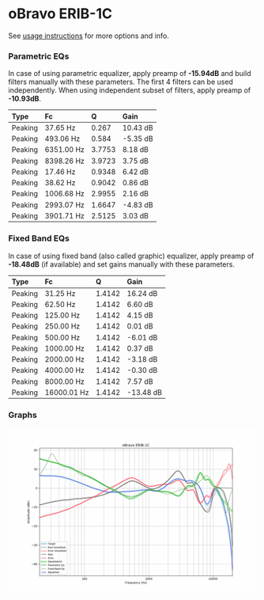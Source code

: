 # oBravo ERIB-1C
See [usage instructions](https://github.com/jaakkopasanen/AutoEq#usage) for more options and info.

### Parametric EQs
In case of using parametric equalizer, apply preamp of **-15.94dB** and build filters manually
with these parameters. The first 4 filters can be used independently.
When using independent subset of filters, apply preamp of **-10.93dB**.

| Type    | Fc         |      Q | Gain     |
|:--------|:-----------|:-------|:---------|
| Peaking | 37.65 Hz   | 0.267  | 10.43 dB |
| Peaking | 493.06 Hz  | 0.584  | -5.35 dB |
| Peaking | 6351.00 Hz | 3.7753 | 8.18 dB  |
| Peaking | 8398.26 Hz | 3.9723 | 3.75 dB  |
| Peaking | 17.46 Hz   | 0.9348 | 6.42 dB  |
| Peaking | 38.62 Hz   | 0.9042 | 0.86 dB  |
| Peaking | 1006.68 Hz | 2.9955 | 2.16 dB  |
| Peaking | 2993.07 Hz | 1.6647 | -4.83 dB |
| Peaking | 3901.71 Hz | 2.5125 | 3.03 dB  |

### Fixed Band EQs
In case of using fixed band (also called graphic) equalizer, apply preamp of **-18.48dB**
(if available) and set gains manually with these parameters.

| Type    | Fc          |      Q | Gain      |
|:--------|:------------|:-------|:----------|
| Peaking | 31.25 Hz    | 1.4142 | 16.24 dB  |
| Peaking | 62.50 Hz    | 1.4142 | 6.60 dB   |
| Peaking | 125.00 Hz   | 1.4142 | 4.15 dB   |
| Peaking | 250.00 Hz   | 1.4142 | 0.01 dB   |
| Peaking | 500.00 Hz   | 1.4142 | -6.01 dB  |
| Peaking | 1000.00 Hz  | 1.4142 | 0.37 dB   |
| Peaking | 2000.00 Hz  | 1.4142 | -3.18 dB  |
| Peaking | 4000.00 Hz  | 1.4142 | -0.30 dB  |
| Peaking | 8000.00 Hz  | 1.4142 | 7.57 dB   |
| Peaking | 16000.01 Hz | 1.4142 | -13.48 dB |

### Graphs
![](./oBravo%20ERIB-1C.png)